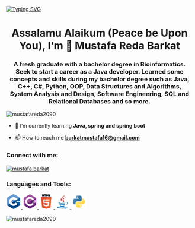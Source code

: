 <a href="https://git.io/typing-svg"><img src="https://readme-typing-svg.herokuapp.com?font=Fira+Code&weight=100&size=10&pause=1000&color=F2F722CF&background=000000F0&center=true&vCenter=true&random=true&width=435&separator=%3C&lines=System.out.print(%22Welcome+to+My+Profile%22);%3C%22O+Allah!+Direct+me+to+the+Right+Path+and+make+me+adhere+to+the+Straight+Path%22" alt="Typing SVG" /></a>


<h1 align="center">Assalamu Alaikum (Peace be Upon You), I’m 👋 Mustafa Reda Barkat</h1>
<h3 align="center">A fresh graduate with a bachelor degree in Bioinformatics. Seek to start a career as a Java developer. Learned some concepts and skills during my bachelor degree such as Java, C++, C#, Python, OOP, Data Structures and Algorithms, System Analysis and Design, Software Engineering, SQL and Relational Databases and so more. </h3>

<p align="left"> <img src="https://komarev.com/ghpvc/?username=mustafareda2090&label=Profile%20views&color=0e75b6&style=flat" alt="mustafareda2090" /> </p>



- 🌱 I’m currently learning **Java, spring and spring boot**

- 📫 How to reach me **barkatmustafa16@gmail.com**

<h3 align="left">Connect with me:</h3>
<p align="left">
<a href="https://linkedin.com/in/mustafa barkat" target="blank"><img align="center" src="https://raw.githubusercontent.com/rahuldkjain/github-profile-readme-generator/master/src/images/icons/Social/linked-in-alt.svg" alt="mustafa barkat" height="30" width="40" /></a>
</p>

<h3 align="left">Languages and Tools:</h3>
<p align="left"> <a href="https://www.w3schools.com/cpp/" target="_blank" rel="noreferrer"> <img src="https://raw.githubusercontent.com/devicons/devicon/master/icons/cplusplus/cplusplus-original.svg" alt="cplusplus" width="40" height="40"/> </a> <a href="https://www.w3schools.com/cs/" target="_blank" rel="noreferrer"> <img src="https://raw.githubusercontent.com/devicons/devicon/master/icons/csharp/csharp-original.svg" alt="csharp" width="40" height="40"/> </a> <a href="https://www.w3.org/html/" target="_blank" rel="noreferrer"> <img src="https://raw.githubusercontent.com/devicons/devicon/master/icons/html5/html5-original-wordmark.svg" alt="html5" width="40" height="40"/> </a> <a href="https://www.java.com" target="_blank" rel="noreferrer"> <img src="https://raw.githubusercontent.com/devicons/devicon/master/icons/java/java-original.svg" alt="java" width="40" height="40"/> </a> <a href="https://www.python.org" target="_blank" rel="noreferrer"> <img src="https://raw.githubusercontent.com/devicons/devicon/master/icons/python/python-original.svg" alt="python" width="40" height="40"/> </a> </p>

<p><img align="center" src="https://github-readme-stats.vercel.app/api/top-langs?username=mustafareda2090&show_icons=true&locale=en&layout=compact" alt="mustafareda2090" /></p>

